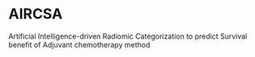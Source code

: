 # AIRCSA
Artificial Intelligence-driven Radiomic Categorization to predict Survival benefit of Adjuvant chemotherapy method
